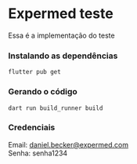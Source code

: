 # Expermed teste

Essa é a implementação do teste 

### Instalando as dependências 

`flutter pub get`

### Gerando o código

`dart run build_runner build`

### Credenciais

Email: daniel.becker@expermed.com \
Senha: senha1234
